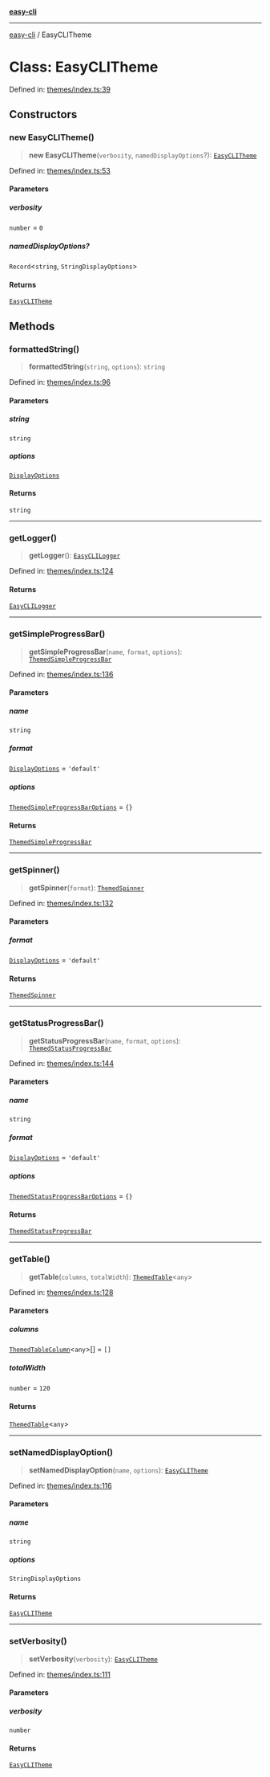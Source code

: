[**easy-cli**](../README.md)

***

[easy-cli](../globals.md) / EasyCLITheme

# Class: EasyCLITheme

Defined in: [themes/index.ts:39](https://github.com/patrickeaton/easy-cli/blob/ab5cb143feca4db651c6301eb08aa7237cd71b79/src/themes/index.ts#L39)

## Constructors

### new EasyCLITheme()

> **new EasyCLITheme**(`verbosity`, `namedDisplayOptions`?): [`EasyCLITheme`](EasyCLITheme.md)

Defined in: [themes/index.ts:53](https://github.com/patrickeaton/easy-cli/blob/ab5cb143feca4db651c6301eb08aa7237cd71b79/src/themes/index.ts#L53)

#### Parameters

##### verbosity

`number` = `0`

##### namedDisplayOptions?

`Record`\<`string`, `StringDisplayOptions`\>

#### Returns

[`EasyCLITheme`](EasyCLITheme.md)

## Methods

### formattedString()

> **formattedString**(`string`, `options`): `string`

Defined in: [themes/index.ts:96](https://github.com/patrickeaton/easy-cli/blob/ab5cb143feca4db651c6301eb08aa7237cd71b79/src/themes/index.ts#L96)

#### Parameters

##### string

`string`

##### options

[`DisplayOptions`](../type-aliases/DisplayOptions.md)

#### Returns

`string`

***

### getLogger()

> **getLogger**(): [`EasyCLILogger`](EasyCLILogger.md)

Defined in: [themes/index.ts:124](https://github.com/patrickeaton/easy-cli/blob/ab5cb143feca4db651c6301eb08aa7237cd71b79/src/themes/index.ts#L124)

#### Returns

[`EasyCLILogger`](EasyCLILogger.md)

***

### getSimpleProgressBar()

> **getSimpleProgressBar**(`name`, `format`, `options`): [`ThemedSimpleProgressBar`](ThemedSimpleProgressBar.md)

Defined in: [themes/index.ts:136](https://github.com/patrickeaton/easy-cli/blob/ab5cb143feca4db651c6301eb08aa7237cd71b79/src/themes/index.ts#L136)

#### Parameters

##### name

`string`

##### format

[`DisplayOptions`](../type-aliases/DisplayOptions.md) = `'default'`

##### options

[`ThemedSimpleProgressBarOptions`](../type-aliases/ThemedSimpleProgressBarOptions.md) = `{}`

#### Returns

[`ThemedSimpleProgressBar`](ThemedSimpleProgressBar.md)

***

### getSpinner()

> **getSpinner**(`format`): [`ThemedSpinner`](ThemedSpinner.md)

Defined in: [themes/index.ts:132](https://github.com/patrickeaton/easy-cli/blob/ab5cb143feca4db651c6301eb08aa7237cd71b79/src/themes/index.ts#L132)

#### Parameters

##### format

[`DisplayOptions`](../type-aliases/DisplayOptions.md) = `'default'`

#### Returns

[`ThemedSpinner`](ThemedSpinner.md)

***

### getStatusProgressBar()

> **getStatusProgressBar**(`name`, `format`, `options`): [`ThemedStatusProgressBar`](ThemedStatusProgressBar.md)

Defined in: [themes/index.ts:144](https://github.com/patrickeaton/easy-cli/blob/ab5cb143feca4db651c6301eb08aa7237cd71b79/src/themes/index.ts#L144)

#### Parameters

##### name

`string`

##### format

[`DisplayOptions`](../type-aliases/DisplayOptions.md) = `'default'`

##### options

[`ThemedStatusProgressBarOptions`](../type-aliases/ThemedStatusProgressBarOptions.md) = `{}`

#### Returns

[`ThemedStatusProgressBar`](ThemedStatusProgressBar.md)

***

### getTable()

> **getTable**(`columns`, `totalWidth`): [`ThemedTable`](ThemedTable.md)\<`any`\>

Defined in: [themes/index.ts:128](https://github.com/patrickeaton/easy-cli/blob/ab5cb143feca4db651c6301eb08aa7237cd71b79/src/themes/index.ts#L128)

#### Parameters

##### columns

[`ThemedTableColumn`](../type-aliases/ThemedTableColumn.md)\<`any`\>[] = `[]`

##### totalWidth

`number` = `120`

#### Returns

[`ThemedTable`](ThemedTable.md)\<`any`\>

***

### setNamedDisplayOption()

> **setNamedDisplayOption**(`name`, `options`): [`EasyCLITheme`](EasyCLITheme.md)

Defined in: [themes/index.ts:116](https://github.com/patrickeaton/easy-cli/blob/ab5cb143feca4db651c6301eb08aa7237cd71b79/src/themes/index.ts#L116)

#### Parameters

##### name

`string`

##### options

`StringDisplayOptions`

#### Returns

[`EasyCLITheme`](EasyCLITheme.md)

***

### setVerbosity()

> **setVerbosity**(`verbosity`): [`EasyCLITheme`](EasyCLITheme.md)

Defined in: [themes/index.ts:111](https://github.com/patrickeaton/easy-cli/blob/ab5cb143feca4db651c6301eb08aa7237cd71b79/src/themes/index.ts#L111)

#### Parameters

##### verbosity

`number`

#### Returns

[`EasyCLITheme`](EasyCLITheme.md)
